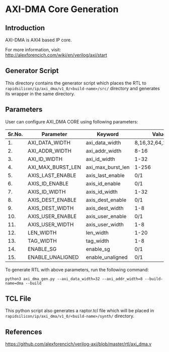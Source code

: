 # AXI-DMA Core Generation 
## Introduction

AXI-DMA is AXI4 based IP core.

For more information, visit: http://alexforencich.com/wiki/en/verilog/axi/start

## Generator Script
This directory contains the generator script which places the RTL to `rapidsilicon/ip/axi_dma/v1_0/<build-name>/src/` directory and generates its wrapper in the same directory. 

## Parameters
User can configure AXI_DMA CORE using following parameters:

| Sr.No.|      Parameter       |         Keyword        |         Value         |
|-------|----------------------|------------------------|-----------------------|
|   1.  |   AXI_DATA_WIDTH     |    axi_data_width      |   8,16,32,64,128,256  |
|   2.  |   AXI_ADDR_WIDTH     |    axi_addr_width      |   8-16                |
|   3.  |   AXI_ID_WIDTH       |    axi_id_width        |   1-32                |
|   4.  |   AXI_MAX_BURST_LEN  |    axi_max_burst_len   |   1-256               |
|   5.  |   AXIS_LAST_ENABLE   |    axis_last_enable    |   0/1                 |
|   6.  |   AXIS_ID_ENABLE     |    axis_id_enable      |   0/1                 |
|   7.  |   AXIS_ID_WIDTH      |    axis_id_width       |   1-32                |
|   8.  |   AXIS_DEST_ENABLE   |    axis_dest_enable    |   0/1                 |
|   9.  |   AXIS_DEST_WIDTH    |    axis_dest_width     |   1-8                 |
|   10. |   AXIS_USER_ENABLE   |    axis_user_enable    |   0/1                 |
|   11. |   AXIS_USER_WIDTH    |    axis_user_width     |   1-8                 |
|   12. |   LEN_WIDTH          |    len_width           |   1-20                |
|   13. |   TAG_WIDTH          |    tag_width           |   1-8                 |
|   14. |   ENABLE_SG          |    enable_sg           |   0/1                 |
|   15. |   ENABLE_UNALIGNED   |    enable_unaligned    |   0/1                 |


To generate RTL with above parameters, run the following command:
```
python3 axi_dma_gen.py --axi_data_width=32 --axi_addr_width=8 --build-name=dma --build
```

## TCL File

This python script also generates a raptor.tcl file which will be placed in `rapidsilicon/ip/axi_dma/v1_0/<build-name>/synth/` directory.


## References

https://github.com/alexforencich/verilog-axi/blob/master/rtl/axi_dma.v